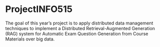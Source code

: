 # ProjectINFO515
The goal of this year’s project is to apply distributed data management techniques to implement a Distributed Retrieval-Augmented Generation (RAG) system for Automatic Exam Question Generation from Course Materials over big data.
